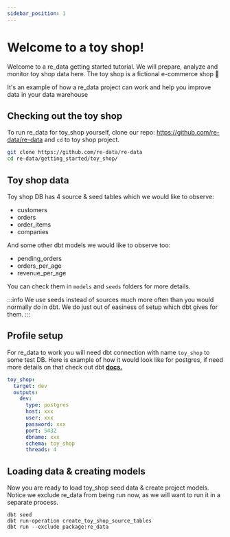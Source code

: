 ```yaml
---
sidebar_position: 1
---
```


# Welcome to a toy shop!

Welcome to a re_data getting started tutorial. We will prepare, analyze and monitor toy shop data here. The toy shop is a fictional e-commerce shop 🙂

It's an example of how a re_data project can work and help you improve data in your data warehouse


## Checking out the toy shop

To run re_data for toy_shop yourself, clone our repo: https://github.com/re-data/re-data and `cd` to toy shop project.

```bash
git clone https://github.com/re-data/re-data
cd re-data/getting_started/toy_shop/
```

## Toy shop data
Toy shop DB has 4 source & seed tables which we would like to observe:
  - customers
  - orders
  - order_items
  - companies

And some other dbt models we would like to observe too:

- pending_orders
- orders_per_age
- revenue_per_age

You can check them in `models` and `seeds` folders for more details.

:::info
We use seeds instead of sources much more often than you would normally do in dbt. We do just out of easiness of setup which dbt gives for them.
:::

## Profile setup

For re_data to work you will need dbt connection with name `toy_shop` to some test DB. Here is example of how it would look like for postgres, if need more details on that check out dbt **[docs.](https://docs.getdbt.com/reference/profiles.yml)**

```yml title=~/.dbt/profiles.yml
toy_shop:
  target: dev
  outputs:
    dev:
      type: postgres
      host: xxx
      user: xxx
      password: xxx
      port: 5432
      dbname: xxx
      schema: toy_shop
      threads: 4
```

## Loading data & creating models

Now you are ready to load toy_shop seed data & create project models. Notice we exclude re_data from being run now, as we will want to run it in a separate process.

```
dbt seed
dbt run-operation create_toy_shop_source_tables
dbt run --exclude package:re_data
```
